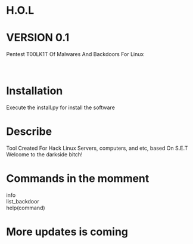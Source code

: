 # H.O.L
# VERSION 0.1
Pentest T00LK1T Of Malwares And Backdoors For Linux
</br>
</br>
</br>
# Installation
Execute the install.py for install the software
# Describe
Tool Created For Hack Linux Servers, computers, and etc, based On S.E.T
Welcome to the darkside bitch!
# Commands in the momment
info
</br>
list_backdoor
</br>
help(command)
# More updates is coming
